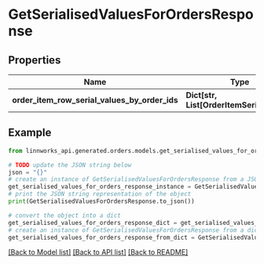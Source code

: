 # GetSerialisedValuesForOrdersResponse


## Properties

Name | Type | Description | Notes
------------ | ------------- | ------------- | -------------
**order_item_row_serial_values_by_order_ids** | **Dict[str, List[OrderItemSerialModel]]** |  | [optional] 

## Example

```python
from linnworks_api.generated.orders.models.get_serialised_values_for_orders_response import GetSerialisedValuesForOrdersResponse

# TODO update the JSON string below
json = "{}"
# create an instance of GetSerialisedValuesForOrdersResponse from a JSON string
get_serialised_values_for_orders_response_instance = GetSerialisedValuesForOrdersResponse.from_json(json)
# print the JSON string representation of the object
print(GetSerialisedValuesForOrdersResponse.to_json())

# convert the object into a dict
get_serialised_values_for_orders_response_dict = get_serialised_values_for_orders_response_instance.to_dict()
# create an instance of GetSerialisedValuesForOrdersResponse from a dict
get_serialised_values_for_orders_response_from_dict = GetSerialisedValuesForOrdersResponse.from_dict(get_serialised_values_for_orders_response_dict)
```
[[Back to Model list]](../README.md#documentation-for-models) [[Back to API list]](../README.md#documentation-for-api-endpoints) [[Back to README]](../README.md)


